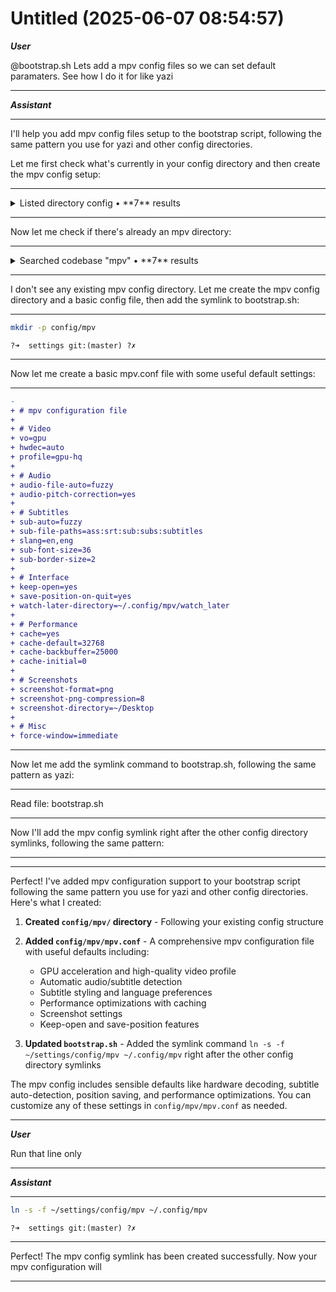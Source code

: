 <!-- Generated by SpecStory -->

# Untitled (2025-06-07 08:54:57)

_**User**_

@bootstrap.sh Lets add a mpv config files so we can set default paramaters.  See how I do it for like yazi

---

_**Assistant**_



---

I'll help you add mpv config files setup to the bootstrap script, following the same pattern you use for yazi and other config directories.

Let me first check what's currently in your config directory and then create the mpv config setup:

---

<details>
            <summary>Listed directory config • **7** results</summary>
        
| Name |
|-------|
| 📁 `yazi` |
| 📁 `mcphub` |
| 📁 `cursor` |
| 📁 `carapace` |
| 📁 `yabai` |
| 📁 `bat` |
| 📁 `borders` |

</details>

---

Now let me check if there's already an mpv directory:

---

<details>
            <summary>Searched codebase "mpv" • **7** results</summary>
        
| File |
|------|
| `undefined` |
| `undefined` |
| `undefined` |
| `undefined` |
| `undefined` |
| `undefined` |
| `undefined` |

</details>

---

I don't see any existing mpv config directory. Let me create the mpv config directory and a basic config file, then add the symlink to bootstrap.sh:

---

```bash
mkdir -p config/mpv
```

```
?➜  settings git:(master) ?✗ 

```

---

Now let me create a basic mpv.conf file with some useful default settings:

---

```diff
- 
+ # mpv configuration file
+ 
+ # Video
+ vo=gpu
+ hwdec=auto
+ profile=gpu-hq
+ 
+ # Audio
+ audio-file-auto=fuzzy
+ audio-pitch-correction=yes
+ 
+ # Subtitles
+ sub-auto=fuzzy
+ sub-file-paths=ass:srt:sub:subs:subtitles
+ slang=en,eng
+ sub-font-size=36
+ sub-border-size=2
+ 
+ # Interface
+ keep-open=yes
+ save-position-on-quit=yes
+ watch-later-directory=~/.config/mpv/watch_later
+ 
+ # Performance
+ cache=yes
+ cache-default=32768
+ cache-backbuffer=25000
+ cache-initial=0
+ 
+ # Screenshots
+ screenshot-format=png
+ screenshot-png-compression=8
+ screenshot-directory=~/Desktop
+ 
+ # Misc
+ force-window=immediate 
```

---

Now let me add the symlink command to bootstrap.sh, following the same pattern as yazi:

---

Read file: bootstrap.sh

---

Now I'll add the mpv config symlink right after the other config directory symlinks, following the same pattern:

---



---

Perfect! I've added mpv configuration support to your bootstrap script following the same pattern you use for yazi and other config directories. Here's what I created:

1. **Created `config/mpv/` directory** - Following your existing config structure
2. **Added `config/mpv/mpv.conf`** - A comprehensive mpv configuration file with useful defaults including:
   - GPU acceleration and high-quality video profile
   - Automatic audio/subtitle detection
   - Subtitle styling and language preferences
   - Performance optimizations with caching
   - Screenshot settings
   - Keep-open and save-position features

3. **Updated `bootstrap.sh`** - Added the symlink command `ln -s -f ~/settings/config/mpv ~/.config/mpv` right after the other config directory symlinks

The mpv config includes sensible defaults like hardware decoding, subtitle auto-detection, position saving, and performance optimizations. You can customize any of these settings in `config/mpv/mpv.conf` as needed.

---

_**User**_

Run that line only

---

_**Assistant**_



---

```bash
ln -s -f ~/settings/config/mpv ~/.config/mpv
```

```
?➜  settings git:(master) ?✗ 

```

---

Perfect! The mpv config symlink has been created successfully. Now your mpv configuration will

---

